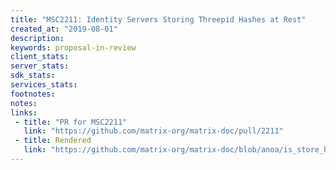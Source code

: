 ```yaml
---
title: "MSC2211: Identity Servers Storing Threepid Hashes at Rest"
created_at: "2019-08-01"
description:
keywords: proposal-in-review
client_stats:
server_stats:
sdk_stats:
services_stats:
footnotes:
notes:
links:
 - title: "PR for MSC2211"
   link: "https://github.com/matrix-org/matrix-doc/pull/2211"
 - title: Rendered
   link: "https://github.com/matrix-org/matrix-doc/blob/anoa/is_store_hashed_3pids/proposals/2211-store-3pids-hashed-at-rest.md"
---
```

